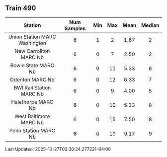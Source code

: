 ## Train 490

| Station | Num Samples | Min | Max | Mean | Median |
| :-----: | :---------: | :-: | :-: | :--: | :----: |
| Union Station MARC Washington | 6 | 1 | 2 | 1.67 | 2 |
| New Carrollton MARC Nb | 6 | 0 | 7 | 2.50 | 2 |
| Bowie State MARC Nb | 6 | 0 | 11 | 5.33 | 6 |
| Odenton MARC Nb | 6 | 0 | 12 | 6.33 | 7 |
| BWI Rail Station MARC Nb | 6 | 0 | 9 | 4.00 | 5 |
| Halethorpe MARC Nb | 6 | 0 | 10 | 5.33 | 8 |
| West Baltimore MARC Nb | 6 | 0 | 15 | 7.50 | 8 |
| Penn Station MARC Nb | 6 | 0 | 19 | 9.17 | 9 |


Last Updated: 2025-10-27T03:30:24.277221-04:00